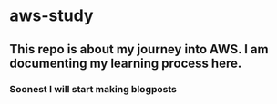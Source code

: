 # aws-study
## This repo is about my journey into AWS. I am documenting my learning process here. 
### Soonest I will start making blogposts

